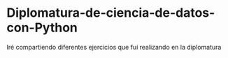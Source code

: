 # Diplomatura-de-ciencia-de-datos-con-Python
Iré compartiendo diferentes ejercicios que fuí realizando en la diplomatura
